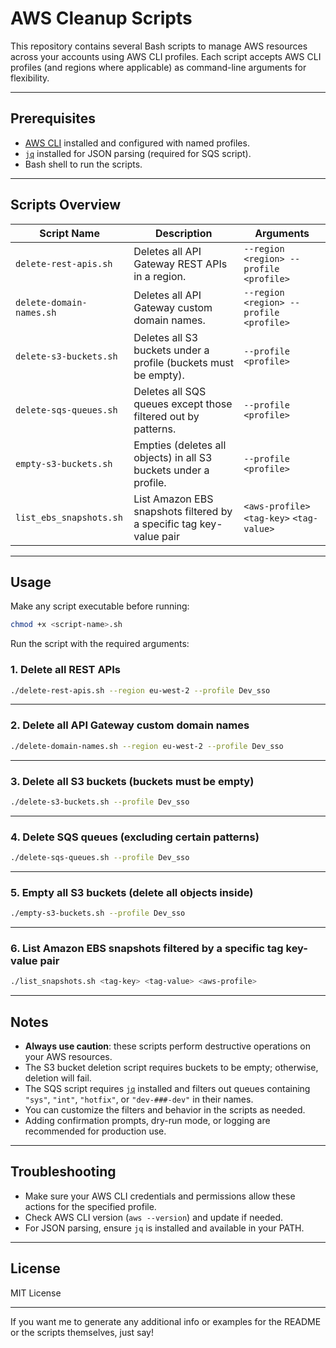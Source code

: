 
# AWS Cleanup Scripts

This repository contains several Bash scripts to manage AWS resources across your accounts using AWS CLI profiles. Each script accepts AWS CLI profiles (and regions where applicable) as command-line arguments for flexibility.

---

## Prerequisites

- [AWS CLI](https://docs.aws.amazon.com/cli/latest/userguide/install-cliv2.html) installed and configured with named profiles.
- [`jq`](https://stedolan.github.io/jq/) installed for JSON parsing (required for SQS script).
- Bash shell to run the scripts.

---

## Scripts Overview

| Script Name              | Description                                      | Arguments                              |
|--------------------------|------------------------------------------------|--------------------------------------|
| `delete-rest-apis.sh`    | Deletes all API Gateway REST APIs in a region. | `--region <region> --profile <profile>` |
| `delete-domain-names.sh` | Deletes all API Gateway custom domain names.   | `--region <region> --profile <profile>` |
| `delete-s3-buckets.sh`   | Deletes all S3 buckets under a profile (buckets must be empty). | `--profile <profile>`                 |
| `delete-sqs-queues.sh`   | Deletes all SQS queues except those filtered out by patterns. | `--profile <profile>`                 |
| `empty-s3-buckets.sh`    | Empties (deletes all objects) in all S3 buckets under a profile. | `--profile <profile>`                 |
| `list_ebs_snapshots.sh`  | List Amazon EBS snapshots filtered by a specific tag key-value pair | `<aws-profile>` `<tag-key>` `<tag-value>` |

---

## Usage

Make any script executable before running:

```bash
chmod +x <script-name>.sh
```

Run the script with the required arguments:

### 1. Delete all REST APIs

```bash
./delete-rest-apis.sh --region eu-west-2 --profile Dev_sso
```

---

### 2. Delete all API Gateway custom domain names

```bash
./delete-domain-names.sh --region eu-west-2 --profile Dev_sso
```

---

### 3. Delete all S3 buckets (buckets must be empty)

```bash
./delete-s3-buckets.sh --profile Dev_sso
```

---

### 4. Delete SQS queues (excluding certain patterns)

```bash
./delete-sqs-queues.sh --profile Dev_sso
```

---

### 5. Empty all S3 buckets (delete all objects inside)

```bash
./empty-s3-buckets.sh --profile Dev_sso
```

---

### 6. List Amazon EBS snapshots filtered by a specific tag key-value pair

```bash
./list_snapshots.sh <tag-key> <tag-value> <aws-profile>
```

---
## Notes

- **Always use caution**: these scripts perform destructive operations on your AWS resources.
- The S3 bucket deletion script requires buckets to be empty; otherwise, deletion will fail.
- The SQS script requires [`jq`](https://stedolan.github.io/jq/) installed and filters out queues containing `"sys"`, `"int"`, `"hotfix"`, or `"dev-###-dev"` in their names.
- You can customize the filters and behavior in the scripts as needed.
- Adding confirmation prompts, dry-run mode, or logging are recommended for production use.

---

## Troubleshooting

- Make sure your AWS CLI credentials and permissions allow these actions for the specified profile.
- Check AWS CLI version (`aws --version`) and update if needed.
- For JSON parsing, ensure `jq` is installed and available in your PATH.

---

## License

MIT License

---

If you want me to generate any additional info or examples for the README or the scripts themselves, just say!
